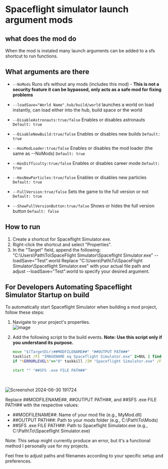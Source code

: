 
# Spaceflight simulator launch argument mods

## what does the mod do
When the mod is instaled many launch arguments can be added to a sfs shortcut to run functions.

## What arguments are there
- `--NoMods` Runs sfs without any mods (includes this mod) - **This is not a security feature it can be bypassed, only acts as a safe mod for fixing problems**
-  `--loadSave="World Name".hub/build/world` launches a world on load instantly, can load either into the hub, build space or the world

- `--DisableAstronauts:true/false` Enables or disables astronauts `Default: true`
- `--DisableNewBuild:true/false` Enables or disables new builds `Default: true`
- `--HasModLoader:true/false` Enables or disables the mod loader (the same as --NoMods) `Default: true`
- `--HasDifficulty:true/false` Enables or disables career mode `Default: true`
- `--HasNewParticles:true/false` Enables or disables new particles `Default: true`
- `--FullVersion:true/false` Sets the game to the full version or not `Default: true`
- `--ShowFullVersionButton:true/false` Shows or hides the full version button `Default: false`


## How to run
1. Create a shortcut for Spaceflight Simulator.exe.
2. Right-click the shortcut and select "Properties".
3. In the "Target" field, append the following:
   "C:\Users\Path\To\SpaceFlight Simulator\Spaceflight Simulator.exe" --loadSave="Test".world
   Replace "C:\Users\Path\To\SpaceFlight Simulator\Spaceflight Simulator.exe" with your actual file path and adjust --loadSave="Test".world to specify your desired argument.

## For Developers Automating Spaceflight Simulator Startup on build

To automatically start Spaceflight Simulator when building a mod project, follow these steps:

1. Navigate to your project's properties. <br>
  ![image](https://github.com/Cratior/SFS-Launch-Args-Mod/assets/55932656/82bd2c3f-00d1-4420-9fae-cfcd171d5502)

2. Add the following script to the build events. **Note: Use this script only if you understand its purpose.**
   ```bat
   move "$(TargetDir)##MODFILENAME##" "##OUTPUT PATH##"
   tasklist /FI "IMAGENAME eq Spaceflight Simulator.exe" 2>NUL | find /I /N "Spaceflight Simulator.exe">NUL
   if "%ERRORLEVEL%"=="0" taskkill /IM "Spaceflight Simulator.exe" /F

   start "" "##SFS .exe FILE PATH##"
   ```
   <br>
![Screenshot 2024-06-30 191724](https://github.com/Cratior/SFS-Launch-Args-Mod/assets/55932656/db4b8814-232f-41b4-ae21-04c21e272fa5)


   Replace ##MODFILENAME##, ##OUTPUT PATH##, and ##SFS .exe FILE PATH## with the respective values:
   - ##MODFILENAME##: Name of your mod file (e.g., MyMod.dll)
   - ##OUTPUT PATH##: Path to your mods folder (e.g., C:\Path\To\Mods\)
   - ##SFS .exe FILE PATH##: Path to Spaceflight Simulator.exe (e.g., C:\Path\To\Spaceflight Simulator.exe)

Note: This setup might currently produce an error, but it's a functional method I personally use for my projects.

Feel free to adjust paths and filenames according to your specific setup and preferences.

